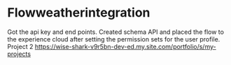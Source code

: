 # Flowweatherintegration
Got the api key and end points. Created schema API and placed the flow to the experience cloud after setting the permission sets for the user profile.
Project 2 https://wise-shark-v9r5bn-dev-ed.my.site.com/portfolio/s/my-projects
